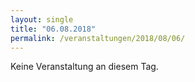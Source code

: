 ```yaml
---
layout: single
title: "06.08.2018"
permalink: /veranstaltungen/2018/08/06/
---
```


Keine Veranstaltung an diesem Tag.
